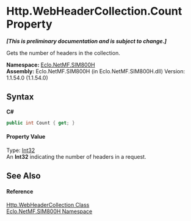 # Http.WebHeaderCollection.Count Property 
 _**\[This is preliminary documentation and is subject to change.\]**_

Gets the number of headers in the collection.

**Namespace:**&nbsp;<a href="N_Eclo_NetMF_SIM800H">Eclo.NetMF.SIM800H</a><br />**Assembly:**&nbsp;Eclo.NetMF.SIM800H (in Eclo.NetMF.SIM800H.dll) Version: 1.1.54.0 (1.1.54.0)

## Syntax

**C#**<br />
``` C#
public int Count { get; }
```


#### Property Value
Type: <a href="http://msdn2.microsoft.com/en-us/library/td2s409d" target="_blank">Int32</a><br />An <b>Int32</b> indicating the number of headers in a request.

## See Also


#### Reference
<a href="T_Eclo_NetMF_SIM800H_Http_WebHeaderCollection">Http.WebHeaderCollection Class</a><br /><a href="N_Eclo_NetMF_SIM800H">Eclo.NetMF.SIM800H Namespace</a><br />